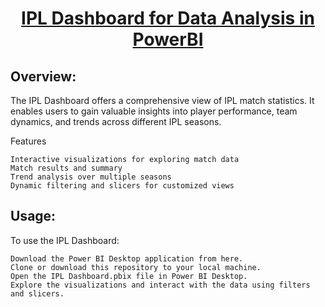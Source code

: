 <h1 align="center">
<u><strong>IPL Dashboard for Data Analysis in PowerBI</strong></u>
</h1>

<h2>
Overview:
</h2>

The IPL Dashboard offers a comprehensive view of IPL match statistics. It enables users to gain valuable insights into player performance, team dynamics, and trends across different IPL seasons.

Features

    Interactive visualizations for exploring match data
    Match results and summary
    Trend analysis over multiple seasons
    Dynamic filtering and slicers for customized views

<h2>
Usage:
</h2>

To use the IPL Dashboard:

    Download the Power BI Desktop application from here.
    Clone or download this repository to your local machine.
    Open the IPL Dashboard.pbix file in Power BI Desktop.
    Explore the visualizations and interact with the data using filters and slicers.
